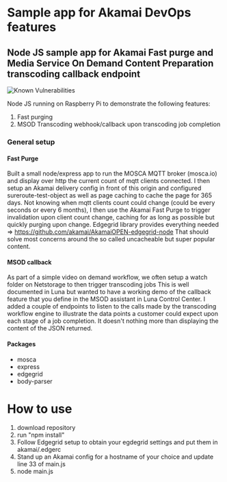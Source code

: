 # Sample app for Akamai DevOps features
## Node JS sample app for Akamai Fast purge and Media Service On Demand Content Preparation transcoding callback endpoint
<img src="https://snyk.io/test/github/aarlaud/mqttclientdashboard-akamai-fastpurge-msod/badge.svg" alt="Known Vulnerabilities" data-canonical-src="https://snyk.io/test/github/aarlaud/mqttclientdashboard-akamai-fastpurge-msod" style="max-width:100%;"/>


Node JS running on Raspberry Pi to demonstrate the following features:
1. Fast purging
2. MSOD Transcoding webhook/callback upon transcoding job completion

### General setup
#### Fast Purge
Built a small node/express app to run the MOSCA MQTT broker (mosca.io) and display over http the current count of mqtt clients connected.
I then setup an Akamai delivery config in front of this origin and configured sureroute-test-object as well as page caching to cache the page for 365 days.
Not knowing when mqtt clients count could change (could be every seconds or every 6 months), I then use the Akamai Fast Purge to trigger invalidation upon client count change, caching for as long as possible but quickly purging upon change.
Edgegrid library provides everything needed => https://github.com/akamai/AkamaiOPEN-edgegrid-node
That should solve most concerns around the so called uncacheable but super popular content.

#### MSOD callback
As part of a simple video on demand workflow, we often setup a watch folder on Netstorage to then trigger transcoding jobs
This is well documented in Luna but wanted to have a working demo of the callback feature that you define in the MSOD assistant in Luna Control Center.
I added a couple of endpoints to listen to the calls made by the transcoding workflow engine to illustrate the data points a customer could expect upon each stage of a job completion.
It doesn't nothing more than displaying the content of the JSON returned.


#### Packages
- mosca
- express
- edgegrid
- body-parser

# How to use
1. download repository
2. run "npm install"
3. Follow Edgegrid setup to obtain your egdegrid settings and put them in akamai/.edgerc
3. Stand up an Akamai config for a hostname of your choice and update line 33 of main.js
4. node main.js
 
